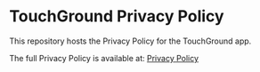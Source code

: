 # TouchGround Privacy Policy

This repository hosts the Privacy Policy for the TouchGround app.

The full Privacy Policy is available at: [Privacy Policy](https://sarah-kretchmer.github.io/touchground-privacy/)
